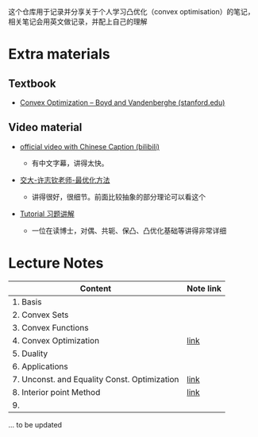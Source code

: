 这个仓库用于记录并分享关于个人学习凸优化（convex optimisation）的笔记，相关笔记会用英文做记录，并配上自己的理解

# Extra materials

## Textbook

- [Convex Optimization – Boyd and Vandenberghe (stanford.edu)](https://stanford.edu/~boyd/cvxbook/)

## Video material

- [official video with Chinese Caption (bilibili)](https://www.bilibili.com/video/BV1iW411U7GF?p=4)
  - 有中文字幕，讲得太快。
- [交大-许志钦老师-最优化方法](https://space.bilibili.com/95975441/channel/detail?cid=107433)
  - 讲得很好，很细节。前面比较抽象的部分理论可以看这个

- [Tutorial 习题讲解]([大旗宛城的个人空间_哔哩哔哩_bilibili](https://space.bilibili.com/364872099?from=search&seid=12788842592201773166&spm_id_from=333.337.0.0))
  - 一位在读博士，对偶、共轭、保凸、凸优化基础等讲得非常详细

# Lecture Notes

| Content                                      | Note link                                                    |
| -------------------------------------------- | ------------------------------------------------------------ |
| 1. Basis                                     |                                                              |
| 2. Convex Sets                               |                                                              |
| 3. Convex Functions                          |                                                              |
| 4. Convex Optimization                       | [link](https://sm20q8u57j.feishu.cn/docs/doccnLUgkyhnxpX2sIWVM9BGfUh) |
| 5. Duality                                   |                                                              |
| 6. Applications                              |                                                              |
| 7. Unconst. and Equality Const. Optimization | [link](https://sm20q8u57j.feishu.cn/docs/doccnGytxIGIAvJWxRfDuDwPvOc) |
| 8. Interior point Method                     | [link](https://sm20q8u57j.feishu.cn/docs/doccnP1yTBjMaSWoMBGuGN6HKeb) |
| 9.                                           |                                                              |



... to be updated
